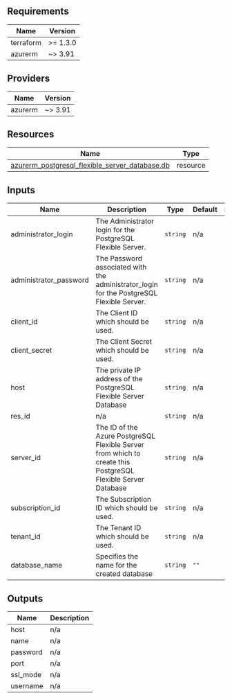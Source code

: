 <!-- BEGIN_TF_DOCS -->
## Requirements

| Name | Version |
|------|---------|
| terraform | >= 1.3.0 |
| azurerm | ~> 3.91 |

## Providers

| Name | Version |
|------|---------|
| azurerm | ~> 3.91 |

## Resources

| Name | Type |
|------|------|
| [azurerm_postgresql_flexible_server_database.db](https://registry.terraform.io/providers/hashicorp/azurerm/latest/docs/resources/postgresql_flexible_server_database) | resource |

## Inputs

| Name | Description | Type | Default | Required |
|------|-------------|------|---------|:--------:|
| administrator\_login | The Administrator login for the PostgreSQL Flexible Server. | `string` | n/a | yes |
| administrator\_password | The Password associated with the administrator\_login for the PostgreSQL Flexible Server. | `string` | n/a | yes |
| client\_id | The Client ID which should be used. | `string` | n/a | yes |
| client\_secret | The Client Secret which should be used. | `string` | n/a | yes |
| host | The private IP address of the PostgreSQL Flexible Server Database | `string` | n/a | yes |
| res\_id | n/a | `string` | n/a | yes |
| server\_id | The ID of the Azure PostgreSQL Flexible Server from which to create this PostgreSQL Flexible Server Database | `string` | n/a | yes |
| subscription\_id | The Subscription ID which should be used. | `string` | n/a | yes |
| tenant\_id | The Tenant ID which should be used. | `string` | n/a | yes |
| database\_name | Specifies the name for the created database | `string` | `""` | no |

## Outputs

| Name | Description |
|------|-------------|
| host | n/a |
| name | n/a |
| password | n/a |
| port | n/a |
| ssl\_mode | n/a |
| username | n/a |
<!-- END_TF_DOCS -->